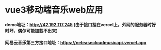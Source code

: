 # vue3移动端音乐web应用
#### demo地址：http://42.192.117.245  (由于接口挂在vercel上，外网的服务器时好时坏，偶尔可能加载不出来)
#### 网易云音乐第三方接口地址：https://neteasecloudmusicapi.vercel.app



